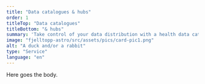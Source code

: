 ```yaml
---
title: "Data catalogues & hubs"
order: 1
titleTop: "Data catalogues"
titleBottom: "& hubs"
summary: 'Take control of your data distribution with a health data catalogue.'
image: "fjelltopp-astro/src/assets/pics/card-pic1.png"
alt: "A duck and/or a rabbit"
type: "Service"
language: "en"
---
```


Here goes the body.